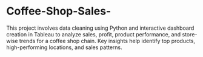 # Coffee-Shop-Sales-
This project involves data cleaning using Python and interactive dashboard creation in Tableau to analyze sales, profit, product performance, and store-wise trends for a coffee shop chain. Key insights help identify top products, high-performing locations, and sales patterns.

